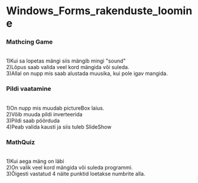 # Windows_Forms_rakenduste_loomine
<h3>Mathcing Game</h3><br>
1)Kui sa lopetas mängi siis mängib mingi "sound"<br>
2)Lõpus saab valida veel kord mängida või suleda.<br>
3)Allal on nupp mis saab alustada muusika, kui pole igav mangida.<br>

<h3>Pildi vaatamine</h3><br>
1)On nupp mis muudab pictureBox laius.<br>
2)Võib muuda pildi inverteerida<br>
3)Pildi saab pöörduda<br>
4)Peab valida kausti ja siis tuleb SlideShow<br>

<h3>MathQuiz</h3><br>
1)Kui aega mäng on läbi<br>
2)On valik veel kord mängida või suleda programmi.<br>
3)Õigesti vastatud 4 näite punktid loetakse numbrite alla.<br>

